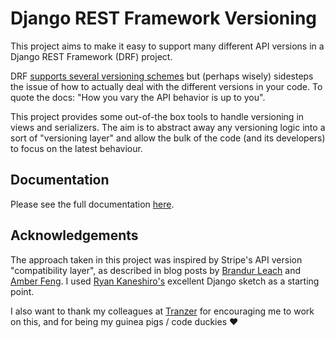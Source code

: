 # Django REST Framework Versioning

This project aims to make it easy to support many different API versions in a Django REST Framework (DRF) project.

DRF [supports several versioning schemes](https://www.django-rest-framework.org/api-guide/versioning/) but (perhaps wisely) sidesteps the issue of how to actually deal with the different versions in your code. To quote the docs: "How you vary the API behavior is up to you".

This project provides some out-of-the box tools to handle versioning in views and serializers. The aim is to abstract away any versioning logic into a sort of "versioning layer" and allow the bulk of the code (and its developers) to focus on the latest behaviour.

## Documentation

Please see the full documentation [here](https://binnev.github.io/djangorestframework-versioning/).

## Acknowledgements

The approach taken in this project was inspired by Stripe's API version "compatibility layer", as described in blog posts by [Brandur Leach](https://stripe.com/blog/api-versioning) and [Amber Feng](https://amberonrails.com/move-fast-dont-break-your-api). I used [Ryan Kaneshiro's](https://rescale.com/blog/api-versioning-with-the-django-rest-framework/) excellent Django sketch as a starting point.

I also want to thank my colleagues at [Tranzer](https://www.tranzer.com) for encouraging me to work on this, and for being my guinea pigs / code duckies ❤️
